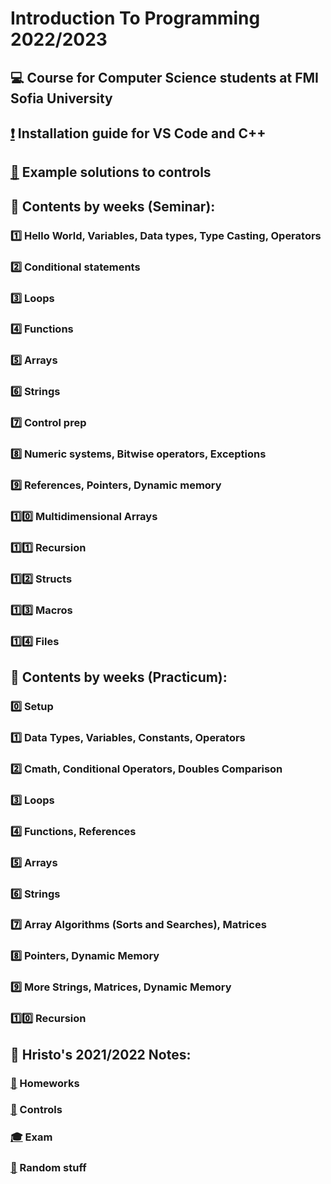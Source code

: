 # Introduction To Programming 2022/2023
## :computer: Course for Computer Science students at FMI Sofia University
## [:exclamation:](https://github.com/KrashM/Introduction_To_Programming/blob/main/Seminar/Week%2001/InstallationGuide.md) Installation guide for VS Code and C++
## [:page_facing_up:](https://github.com/KrashM/Introduction_To_Programming/tree/main/Control%20Solutions) Example solutions to controls
## :pushpin: Contents by weeks (Seminar):
### [:one:](https://github.com/KrashM/Introduction_To_Programming/tree/main/Seminar/Week%2001) Hello World, Variables, Data types, Type Casting, Operators
### [:two:](https://github.com/KrashM/Introduction_To_Programming/tree/main/Seminar/Week%2002) Conditional statements
### [:three:](https://github.com/KrashM/Introduction_To_Programming/tree/main/Seminar/Week%2003) Loops
### [:four:](https://github.com/KrashM/Introduction_To_Programming/tree/main/Seminar/Week%2004) Functions
### [:five:](https://github.com/KrashM/Introduction_To_Programming/tree/main/Seminar/Week%2005) Arrays
### [:six:](https://github.com/KrashM/Introduction_To_Programming/tree/main/Seminar/Week%2006) Strings
### [:seven:](https://github.com/KrashM/Introduction_To_Programming/tree/main/Seminar/Week%2007) Control prep
### [:eight:](https://github.com/KrashM/Introduction_To_Programming/tree/main/Seminar/Week%2008) Numeric systems, Bitwise operators, Exceptions
### [:nine:](https://github.com/KrashM/Introduction_To_Programming/tree/main/Seminar/Week%2009) References, Pointers, Dynamic memory
### [:one::zero:](https://github.com/KrashM/Introduction_To_Programming/tree/main/Seminar/Week%2010) Multidimensional Arrays
### [:one::one:](https://github.com/KrashM/Introduction_To_Programming/tree/main/Seminar/Week%2011) Recursion
### [:one::two:](https://github.com/KrashM/Introduction_To_Programming/tree/main/Seminar/Week%2012) Structs
### [:one::three:](https://github.com/KrashM/Introduction_To_Programming/tree/main/Seminar/Week%2013) Macros
### [:one::four:](https://github.com/KrashM/Introduction_To_Programming/tree/main/Seminar/Week%2014) Files

## :pushpin: Contents by weeks (Practicum):
### [:zero:](https://github.com/KrashM/Introduction_To_Programming/blob/main/Seminar/Week%2001/InstallationGuide.md) Setup
### [:one:](https://github.com/KrashM/Introduction_To_Programming/tree/main/Practicum/Week01-DataTypesAndOperators) Data Types, Variables, Constants, Operators 
### [:two:](https://github.com/KrashM/Introduction_To_Programming/tree/main/Practicum/Week02-ConditionalOperators) Cmath, Conditional Operators, Doubles Comparison
### [:three:](https://github.com/KrashM/Introduction_To_Programming/tree/main/Practicum/Week03-Loops) Loops
### [:four:](https://github.com/KrashM/Introduction_To_Programming/tree/main/Practicum/Week04-Functions) Functions, References
### [:five:](https://github.com/KrashM/Introduction_To_Programming/tree/main/Practicum/Week05-Arrays) Arrays
### [:six:](https://github.com/KrashM/Introduction_To_Programming/tree/main/Practicum/Week06-Strings) Strings
### [:seven:](https://github.com/KrashM/Introduction_To_Programming/tree/main/Practicum/Week07-ArrayAlgorithmsAndMatrices) Array Algorithms (Sorts and Searches), Matrices
### [:eight:](https://github.com/KrashM/Introduction_To_Programming/tree/main/Practicum/Week08-PointersAndDynamicMemory) Pointers, Dynamic Memory
### [:nine:](https://github.com/KrashM/Introduction_To_Programming/tree/main/Practicum/Week09-MoreStringsMatricesDM) More Strings, Matrices, Dynamic Memory

### [:one::zero:](https://github.com/KrashM/Introduction_To_Programming/tree/main/Practicum/Week10-Recursion) Recursion

## :notebook: Hristo's 2021/2022 Notes:
### [:date:](https://github.com/KrashM/Introduction_To_Programming/tree/main/Hristo's%20Notes/Homeworks) Homeworks
### [:bookmark_tabs:](https://github.com/KrashM/Introduction_To_Programming/tree/main/Hristo's%20Notes/Controls) Controls
### [:mortar_board:](https://github.com/KrashM/Introduction_To_Programming/tree/main/Hristo's%20Notes/Exam) Exam
### [:file_folder:](https://github.com/KrashM/Introduction_To_Programming/tree/main/Hristo's%20Notes/Stuff) Random stuff